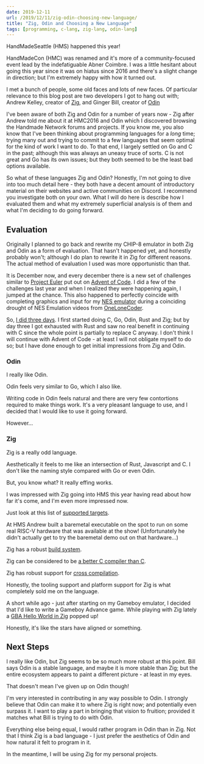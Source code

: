 ```yaml
---
date: 2019-12-11
url: /2019/12/11/zig-odin-choosing-new-language/
title: "Zig, Odin and Choosing a New Language"
tags: [programming, c-lang, zig-lang, odin-lang]
---
```


HandMadeSeattle (HMS) happened this year!

HandMadeCon (HMC) was renamed and it's more of a community-focused event lead by the
indefatiguable Abner Coimbre.  I was a little hesitant about going this year
since it was on hiatus since 2016 and there's a slight change in direction;
but I'm extremely happy with how it turned out.

I met a bunch of people, some old faces and lots of new faces.  Of particular
relevance to this blog post are two developers I got to hang out with; Andrew
Kelley, creator of [Zig](https://ziglang.org/), and Ginger Bill, creator of
[Odin](http://odin-lang.org/)

I've been aware of both Zig and Odin for a number of years now - Zig after
Andrew told me about it at HMC2016 and Odin which I discovered browsing the
Handmade Network forums and projects.  If you know me, you also know that I've
been thinking about programming languages for a _long_ time; trying many out and
trying to commit to a few languages that seem optimal for the kind of work I
want to do.  To that end, I largely settled on Go and C in the past; although
this was always an uneasy truce of sorts.  C is not great and Go has its own
issues; but they both seemed to be the least bad options available.

So what of these languages Zig and Odin?  Honestly, I'm not going to dive into
too much detail here - they both have a decent amount of introductory material
on their websites and active communities on Discord.  I recommend you investigate
both on your own.  What I will do here is describe how I evaluated them and what
my extremely superficial analysis is of them and what I'm deciding to do going
forward.

## Evaluation

Originally I planned to go back and rewrite my CHIP-8 emulator in both Zig and
Odin as a form of evaluation.  That hasn't happened yet, and honestly probably
won't; although I do plan to rewrite it in Zig for different reasons.  The
actual method of evaluation I used was more opportunistic than that.

It is December now, and every december there is a new set of challenges similar
to [Project Euler](https://projecteuler.net/) put out on [Advent of
Code](https://adventofcode.com/).  I did a few of the challenges last year and
when I realized they were happening again, I jumped at the chance.  This also
happened to perfectly coincide with completing graphics and input for my [NES
emulator](https://github.com/GrooveStomp/gsnes) during a coinciding drought of
NES Emulation videos from
[OneLoneCoder](https://www.youtube.com/watch?v=F8kx56OZQhg).

So, [I did three days](https://github.com/GrooveStomp/advent_of_code). I first
started doing C, Go, Odin, Rust and Zig; but by day three I got exhausted with
Rust and saw no real benefit in continuing with C since the whole point is
partially to replace C anyway.  I don't think I will continue with Advent of
Code - at least I will not obligate myself to do so; but I have done enough to
get initial impressions from Zig and Odin.

### Odin
I really like Odin.

Odin feels very similar to Go, which I also like.

Writing code in Odin feels natural and there are very few contortions required
to make things work.  It's a very pleasant language to use, and I decided that I
would like to use it going forward.

However...

### Zig
Zig is a really odd language.

Aesthetically it feels to me like an intersection of Rust, Javascript and C.  I
don't like the naming style compared with Go or even Odin.

But, you know what?  It really effing works.

I was impressed with Zig going into HMS this year having read about how far it's
come, and I'm even more impressed now.

Just look at this list of [supported targets](https://ziglang.org/#Wide-range-of-targets-supported).

At HMS Andrew built a baremetal executable on the spot to run on some real
RISC-V hardware that was available at the show! (Unfortunately he didn't
actually get to try the baremetal demo out on that hardware...)

Zig has a robust [build system](https://ziglang.org/#Zig-Build-System).

Zig can be considered to be [a better C compiler than C](https://ziglang.org/#Zig-ships-with-libc).

Zig has robust support for [cross compilation](https://ziglang.org/#Cross-compiling-is-a-first-class-use-case).

Honestly, the tooling support and platform support for Zig is what completely
sold me on the language.

A short while ago - just after starting on my Gameboy emulator, I decided that
I'd like to write a Gameboy Advance game.  While playing with Zig lately a [GBA
Hello World in Zig](https://github.com/wendigojaeger/ZigGBAHelloWorld/) popped
up!

Honestly, it's like the stars have aligned or something.

## Next Steps

I really like Odin, but Zig seems to be so much more robust at this point.  Bill
says Odin is a stable language, and maybe it is more stable than Zig; but the
entire ecosystem appears to paint a different picture - at least in my eyes.

That doesn't mean I've given up on Odin though!

I'm very interested in contributing in any way possible to Odin.  I strongly
believe that Odin can make it to where Zig is right now; and potentially even
surpass it.  I want to play a part in bringing that vision to fruition; provided
it matches what Bill is trying to do with Odin.

Everything else being equal, I would rather program in Odin than in Zig.  Not
that I think Zig is a bad language - I just prefer the aesthetics of Odin and
how natural it felt to program in it.

In the meantime, I will be using Zig for my personal projects.